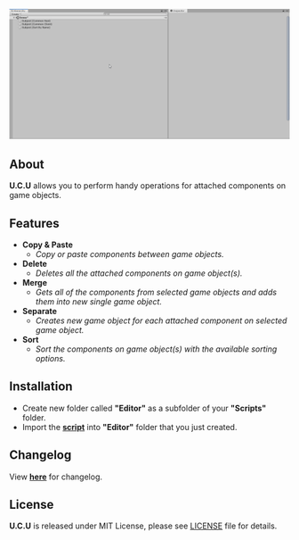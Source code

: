 <p align="center">
  <a href="#"><img src="https://github.com/iozsaygi/unity-component-copier/blob/master/media/showcase.gif"/></a>
</p>

## About
**U.C.U** allows you to perform handy operations for attached components on game objects.
## Features
* **Copy & Paste**
    * _Copy or paste components between game objects._
* **Delete** 
    * _Deletes all the attached components on game object(s)._
* **Merge**
    * _Gets all of the components from selected game objects and adds them into new single game object._
* **Separate**
    * _Creates new game object for each attached component on selected game object._
* **Sort**
    * _Sort the components on game object(s) with the available sorting options._
## Installation
* Create new folder called **"Editor"** as a subfolder of your **"Scripts"** folder.
* Import the **[script](https://github.com/iozsaygi/unity-component-utilities/blob/master/unity-component-utilities/Assets/Scripts/Editor/UCU/ComponentUtilities.cs)** into **"Editor"** folder that you just created.
## Changelog
View **[here](https://github.com/iozsaygi/unity-component-copier/blob/master/CHANGELOG.md)** for changelog.
## License
**U.C.U** is released under MIT License, please see [LICENSE](https://github.com/iozsaygi/unity-component-utilities/blob/master/LICENSE) file for details.
